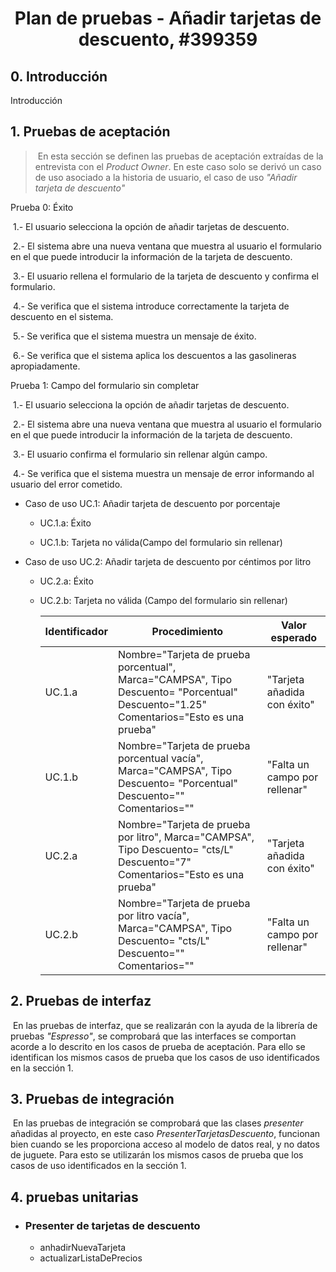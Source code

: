 <h1 style="text-align:center">Plan de pruebas - Añadir tarjetas de descuento, #399359</h1>



## 0. Introducción

Introducción

## 1. Pruebas de aceptación

> ​	En esta sección se definen las pruebas de aceptación extraídas de la entrevista con el _Product Owner_. En este caso solo se derivó un caso de uso asociado a la historia de usuario, el caso de uso _"Añadir tarjeta de descuento"_  

Prueba 0: Éxito

​	1.- El usuario selecciona la opción de añadir tarjetas de descuento.

​	2.- El sistema abre una nueva ventana que muestra al usuario el formulario  en el que puede introducir la 	información de la tarjeta de descuento. 

​	3.- El usuario rellena el formulario de la tarjeta de descuento y confirma el formulario.

​	4.- Se verifica que el sistema introduce correctamente la tarjeta de descuento en el sistema.

​	5.- Se verifica que el sistema muestra un mensaje de éxito.

​	6.- Se verifica que el sistema aplica los descuentos a las gasolineras apropiadamente.



Prueba 1: Campo del formulario sin completar

​	1.- El usuario selecciona la opción de añadir tarjetas de descuento.

​	2.- El sistema abre una nueva ventana que muestra al usuario el formulario  en el que puede introducir la información de la tarjeta de descuento. 

​	3.- El usuario confirma el formulario sin rellenar algún campo.

​	4.- Se verifica que el sistema muestra un mensaje de error informando al usuario del error cometido.



- Caso de uso UC.1:  Añadir tarjeta de descuento por porcentaje

  - UC.1.a: Éxito

  - UC.1.b: Tarjeta no válida(Campo del formulario sin rellenar)

  

- Caso de uso UC.2: Añadir tarjeta de descuento por céntimos por litro

  - UC.2.a: Éxito

  - UC.2.b: Tarjeta no válida (Campo del formulario sin rellenar)

    

    | Identificador | Procedimiento                                                | Valor esperado                |
    | ------------- | ------------------------------------------------------------ | ----------------------------- |
    | UC.1.a        | Nombre="Tarjeta de prueba porcentual", Marca="CAMPSA", Tipo Descuento= "Porcentual" Descuento="1.25" Comentarios="Esto es una prueba" | "Tarjeta añadida con éxito"   |
    | UC.1.b        | Nombre="Tarjeta de prueba porcentual vacía", Marca="CAMPSA", Tipo Descuento= "Porcentual" Descuento="" Comentarios="" | "Falta un campo por rellenar" |
    | UC.2.a        | Nombre="Tarjeta de prueba por litro", Marca="CAMPSA", Tipo Descuento= "cts/L" Descuento="7" Comentarios="Esto es una prueba" | "Tarjeta añadida con éxito"   |
    | UC.2.b        | Nombre="Tarjeta de prueba por litro vacía", Marca="CAMPSA", Tipo Descuento= "cts/L" Descuento="" Comentarios="" | "Falta un campo por rellenar" |

  

## 2. Pruebas de interfaz

​		En las pruebas de interfaz, que se realizarán con la ayuda de la librería de pruebas _"Espresso"_, se comprobará que las interfaces se comportan acorde a lo descrito en los casos de prueba de aceptación. Para ello se identifican los mismos casos de prueba que los casos de uso identificados en la sección 1.

## 3. Pruebas de integración

​		En las pruebas de integración se comprobará que las clases _presenter_ añadidas al proyecto, en este caso _PresenterTarjetasDescuento_, funcionan bien cuando se les proporciona acceso al modelo de datos real, y no datos de juguete. Para esto se utilizarán los mismos casos de  prueba que los casos de uso identificados en la sección 1.



## 4.  pruebas unitarias

- ### Presenter de tarjetas de descuento

  - anhadirNuevaTarjeta
  - actualizarListaDePrecios